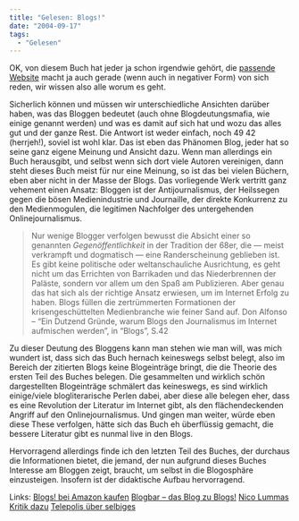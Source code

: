 ```yaml
---
title: "Gelesen: Blogs!"
date: "2004-09-17"
tags:
  - "Gelesen"
---
```


OK, von diesem Buch hat jeder ja schon irgendwie gehört, die [passende Website](http://www.blogbar.de/) macht ja auch gerade (wenn auch in negativer Form) von sich reden, wir wissen also alle worum es geht.

Sicherlich können und müssen wir unterschiedliche Ansichten darüber haben, was das Bloggen bedeutet (auch ohne Blogdeutungsmafia, wie einige genannt werden) und was es damit auf sich hat und wozu das alles gut und der ganze Rest. Die Antwort ist weder einfach, noch 49 42 (herrjeh!), soviel ist wohl klar. Das ist eben das Phänomen Blog, jeder hat so seine ganz eigene Meinung und Ansicht dazu. Wenn man allerdings ein Buch herausgibt, und selbst wenn sich dort viele Autoren vereinigen, dann steht dieses Buch meist für nur eine Meinung, so ist das bei vielen Büchern, eben aber nicht in der Masse der Blogs. Das vorliegende Werk vertritt ganz vehement einen Ansatz: Bloggen ist der Antijournalismus, der Heilssegen gegen die bösen Medienindustrie und Journaille, der direkte Konkurrenz zu den Medienmogulen, die legitimen Nachfolger des untergehenden Onlinejournalismus.

> Nur wenige Blogger verfolgen bewusst die Absicht einer so genannten _Gegenöffentlichkeit_ in der Tradition der 68er, die — meist verkrampft und dogmatisch — eine Randerscheinung geblieben ist. Es gibt keine politische oder weltanschauliche Ausrichtung, es geht nicht um das Errichten von Barrikaden und das Niederbrennen der Paläste, sondern vor allem um den Spaß am Publizieren. Aber genau das hat sich als der richtige Ansatz erwiesen, um im Internet Erfolg zu haben. Blogs füllen die zertrümmerten Formationen der krisengeschüttelten Medienbranche wie feiner Sand auf. Don Alfonso – “Ein Dutzend Gründe, warum Blogs den Journalismus im Internet aufmischen werden”, in “Blogs”, S.42

Zu dieser Deutung des Bloggens kann man stehen wie man will, was mich wundert ist, dass sich das Buch hernach keineswegs selbst belegt, also im Bereich der zitierten Blogs keine Blogeinträge bringt, die die Theorie des ersten Teil des Buches belegen. Die gesammelten und wirklich schön dargestellten Blogeinträge schmälert das keineswegs, es sind wirklich einige/viele blogliterarische Perlen dabei, aber diese alle belegen eher, dass es eine Revolution der Literatur im Internet gibt, als den flächendeckenden Angriff auf den Onlinejournalismus. Und gingen man weiter, würde eben diese These verfolgen, hätte sich das Buch eh überflüssig gemacht, die bessere Literatur gibt es nunmal live in den Blogs.

Hervorragend allerdings finde ich den letzten Teil des Buches, der durchaus die Informationen bietet, die jemand, der nun aufgrund dieses Buches Interesse am Bloggen zeigt, braucht, um selbst in die Blogosphäre einzusteigen. Insofern ist der didaktische Aufbau hervorragend.

Links: [Blogs! bei Amazon kaufen](http://www.amazon.de/exec/obidos/ASIN/3896026003/couchblogorg-21) [Blogbar – das Blog zu Blogs!](http://www.blogbar.de) [Nico Lummas Kritik dazu](http://lumma.de/eintrag.php?id=605) [Telepolis über selbiges](http://www.heise.de/tp/deutsch/inhalt/on/18204/1.html)
